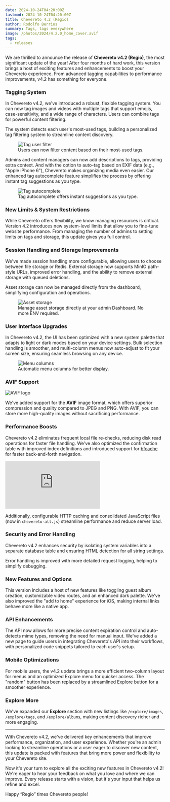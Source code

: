 ```yaml
---
date: 2024-10-24T04:20:00Z
lastmod: 2024-10-24T04:20:00Z
title: Chevereto 4.2 (Regio)
author: Rodolfo Berrios
summary: Tags, tags everywhere
image: /photos/2024/4.2.0_home_cover.avif
tags:
  - releases
---
```


We are thrilled to announce the release of **Chevereto v4.2 (Regio)**, the most significant update of the year! After four months of hard work, this version brings a host of exciting features and enhancements to boost your Chevereto experience. From advanced tagging capabilities to performance improvements, v4.2 has something for everyone.

### Tagging System

In Chevereto v4.2, we've introduced a robust, flexible tagging system. You can now tag images and videos with multiple tags that support emojis, case-sensitivity, and a wide range of characters. Users can combine tags for powerful content filtering.

The system detects each user's most-used tags, building a personalized tag filtering system to streamline content discovery.

<figure>
  <img src="/photos/2024/4.2.0/tag_user_filter.avif" alt="Tag user filter">
  <figcaption>Users can now filter content based on their most-used tags.</figcaption>
</figure>

Admins and content managers can now add descriptions to tags, providing extra context. And with the option to auto-tag based on EXIF data (e.g., "Apple iPhone 6"), Chevereto makes organizing media even easier. Our enhanced tag autocomplete feature simplifies the process by offering instant tag suggestions as you type.

<figure>
  <img src="/photos/2024/4.2.0/tag_autocomplete.png" alt="Tag autocomplete">
  <figcaption>Tag autocomplete offers instant suggestions as you type.</figcaption>
</figure>

### New Limits & System Restrictions

While Chevereto offers flexibility, we know managing resources is critical. Version 4.2 introduces new system-level limits that allow you to fine-tune website performance. From managing the number of admins to setting limits on tags and storage, this update gives you full control.

### Session Handling and Storage Improvements

We've made session handling more configurable, allowing users to choose between file storage or Redis. External storage now supports MinIO path-style URLs, improved error handling, and the ability to remove external storage with queued deletions.

Asset storage can now be managed directly from the dashboard, simplifying configuration and operations.

<figure>
  <img src="/photos/2024/4.2.0/asset_storage.png" alt="Asset storage">
  <figcaption>Manage asset storage directly at your admin Dashboard. No more ENV required.</figcaption>
</figure>

### User Interface Upgrades

In Chevereto v4.2, the UI has been optimized with a new system palette that adapts to light or dark modes based on your device settings. Bulk selection handling is smoother, and multi-column menus now auto-adjust to fit your screen size, ensuring seamless browsing on any device.

<figure>
  <img src="/photos/2024/4.2.0/menu_columns.avif" alt="Menu columns">
  <figcaption>Automatic menu columns for better display.</figcaption>
</figure>

### AVIF Support

![AVIF logo](/extra/logos/Avif-logo-rgb.svg)

We've added support for the **AVIF** image format, which offers superior compression and quality compared to JPEG and PNG. With AVIF, you can store more high-quality images without sacrificing performance.

### Performance Boosts

Chevereto v4.2 eliminates frequent local file re-checks, reducing disk read operations for faster file handling. We've also optimized the confirmation table with improved index definitions and introduced support for [bfcache](https://web.dev/articles/bfcache) for faster back-and-forth navigation.

<div class="embed-responsive embed-responsive-16by9">
  <iframe class="embed-responsive-item m-0" src="https://www.youtube.com/embed/cuPsdRckkF0" frameborder="0" allow="accelerometer; autoplay; clipboard-write; encrypted-media; gyroscope; picture-in-picture" allowfullscreen></iframe>
</div>

Additionally, configurable HTTP caching and consolidated JavaScript files (now in `chevereto-all.js`) streamline performance and reduce server load.

### Security and Error Handling

Chevereto v4.2 enhances security by isolating system variables into a separate database table and ensuring HTML detection for all string settings.

Error handling is improved with more detailed request logging, helping to simplify debugging.

### New Features and Options

This version includes a host of new features like toggling guest album creation, customizable video routes, and an enhanced dark palette. We've also improved the "add to home" experience for iOS, making internal links behave more like a native app.

### API Enhancements

The API now allows for more precise content expiration control and auto-detects mime types, removing the need for manual input. We've added a new page to guide users in integrating Chevereto's API into their workflows, with personalized code snippets tailored to each user's setup.

### Mobile Optimizations

For mobile users, the v4.2 update brings a more efficient two-column layout for menus and an optimized Explore menu for quicker access. The "random" button has been replaced by a streamlined Explore button for a smoother experience.

### Explore More

We've expanded our **Explore** section with new listings like `/explore/images`, `/explore/tags`, and `/explore/albums`, making content discovery richer and more engaging.

---

With Chevereto v4.2, we've delivered key enhancements that improve performance, organization, and user experience. Whether you're an admin looking to streamline operations or a user eager to discover new content, this update is packed with features that bring more power and flexibility to your Chevereto site.

Now it's your turn to explore all the exciting new features in Chevereto v4.2! We're eager to hear your feedback on what you love and where we can improve. Every release starts with a vision, but it's your input that helps us refine and excel.

Happy “Regio” times Chevereto people!
